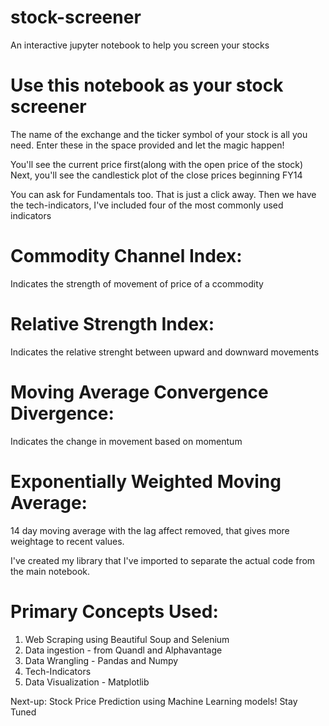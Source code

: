 # stock-screener
An interactive jupyter notebook to help you screen your stocks

# Use this notebook as your stock screener
The name of the exchange and the ticker symbol of your stock is all you need. 
Enter these in the space provided and let the magic happen!

You'll see the current price first(along with the open price of the stock)
Next, you'll see the candlestick plot of the close prices beginning FY14

You can ask for Fundamentals too. That is just a click away.
Then we have the tech-indicators, I've included four of the most commonly used indicators
# Commodity Channel Index: 
Indicates the strength of movement of price of a ccommodity
# Relative Strength Index: 
Indicates the relative strenght between upward and downward movements
# Moving Average Convergence Divergence: 
Indicates the change in movement based on momentum
# Exponentially Weighted Moving Average: 
14 day moving average with the lag affect removed, that gives more weightage to recent values.

I've created my library that I've imported to separate the actual code from the main notebook.
# Primary Concepts Used:
1. Web Scraping using Beautiful Soup and Selenium
2. Data ingestion - from Quandl and Alphavantage
3. Data Wrangling - Pandas and Numpy
4. Tech-Indicators
5. Data Visualization - Matplotlib 

Next-up: Stock Price Prediction using Machine Learning models! Stay Tuned
